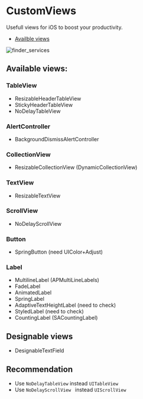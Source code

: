 # CustomViews

Usefull views for iOS to boost your productivity.

- [Availble views](#availble-views)

![finder_services](Resources/finder_services.png)

## Available views:


### TableView

- ResizableHeaderTableView
- StickyHeaderTableView
- NoDelayTableView

### AlertController

- BackgroundDismissAlertController

### CollectionView

- ResizableCollectionView (DynamicCollectionView)

### TextView

- ResizableTextView

### ScrollView

- NoDelayScrollView

### Button

- SpringButton (need UIColor+Adjust)

### Label

- MultilineLabel (APMultiLineLabels)
- FadeLabel
- AnimatedLabel
- SpringLabel
- AdaptiveTextHeightLabel (need to check)
- StyledLabel (need to check)
- CountingLabel (SACountingLabel)

## Designable views

- DesignableTextField

## Recommendation

- Use `NoDelayTableView` instead `UITableView`
- Use `NoDelayScrollView ` instead `UIScrollView `

